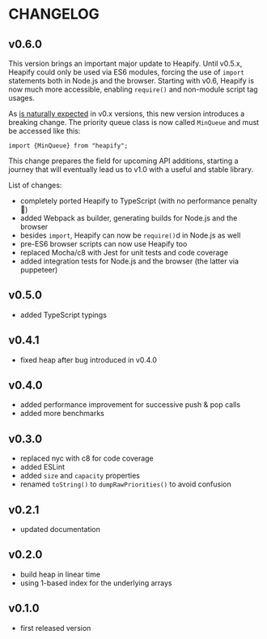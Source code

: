 
# CHANGELOG

## v0.6.0

This version brings an important major update to Heapify. Until v0.5.x, Heapify could only be used via ES6 modules, forcing the use of `import` statements both in Node.js and the browser. Starting with v0.6, Heapify is now much more accessible, enabling `require()` and non-module script tag usages.

As [is naturally expected](https://semver.org/#spec-item-4) in v0.x versions, this new version introduces a breaking change. The priority queue class is now called `MinQueue` and must be accessed like this:

    import {MinQueue} from "heapify";

This change prepares the field for upcoming API additions, starting a journey that will eventually lead us to v1.0 with a useful and stable library.

List of changes:

- completely ported Heapify to TypeScript (with no performance penalty 🎉)
- added Webpack as builder, generating builds for Node.js and the browser
- besides `import`, Heapify can now be `require()`d in Node.js as well
- pre-ES6 browser scripts can now use Heapify too
- replaced Mocha/c8 with Jest for unit tests and code coverage
- added integration tests for Node.js and the browser (the latter via puppeteer)

## v0.5.0

- added TypeScript typings

## v0.4.1

- fixed heap after bug introduced in v0.4.0 

## v0.4.0

- added performance improvement for successive push & pop calls
- added more benchmarks

## v0.3.0

- replaced nyc with c8 for code coverage
- added ESLint
- added `size` and `capacity` properties
- renamed `toString()` to `dumpRawPriorities()` to avoid confusion

## v0.2.1

- updated documentation

## v0.2.0

- build heap in linear time
- using 1-based index for the underlying arrays

## v0.1.0

- first released version
